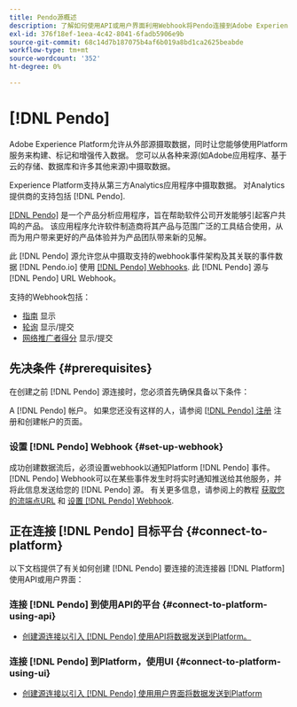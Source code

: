 ```yaml
---
title: Pendo源概述
description: 了解如何使用API或用户界面利用Webhook将Pendo连接到Adobe Experience Platform
exl-id: 376f18ef-1eea-4c42-8041-6fadb5906e9b
source-git-commit: 68c14d7b187075b4af6b019a8bd1ca2625beabde
workflow-type: tm+mt
source-wordcount: '352'
ht-degree: 0%

---
```


# [!DNL Pendo]

Adobe Experience Platform允许从外部源摄取数据，同时让您能够使用Platform服务来构建、标记和增强传入数据。 您可以从各种来源(如Adobe应用程序、基于云的存储、数据库和许多其他来源)中摄取数据。

Experience Platform支持从第三方Analytics应用程序中摄取数据。 对Analytics提供商的支持包括 [!DNL Pendo].

[[!DNL Pendo]](https://pendo.io/) 是一个产品分析应用程序，旨在帮助软件公司开发能够引起客户共鸣的产品。 该应用程序允许软件制造商将其产品与范围广泛的工具结合使用，从而为用户带来更好的产品体验并为产品团队带来新的见解。

此 [!DNL Pendo] 源允许您从中摄取支持的webhook事件架构及其关联的事件数据 [!DNL Pendo.io] 使用 [[!DNL Pendo] Webhooks](https://support.pendo.io/hc/en-us/articles/360032285012-Webhooks). 此 [!DNL Pendo] 源与 [!DNL Pendo] URL Webhook。

支持的Webhook包括：

* [指南](https://support.pendo.io/hc/en-us/articles/8146679315867-Creating-a-Guide) 显示
* [轮询](https://support.pendo.io/hc/en-us/articles/360031867152-Polls-Classic-) 显示/提交
* [网络推广者得分](https://support.pendo.io/hc/en-us/articles/360033527151-Set-up-an-NPS-Survey) 显示/提交

## 先决条件 {#prerequisites}

在创建之前 [!DNL Pendo] 源连接时，您必须首先确保具备以下条件：

A [!DNL Pendo] 帐户。 如果您还没有这样的人，请参阅 [[!DNL Pendo] 注册](https://app.pendo.io/register) 注册和创建帐户的页面。

### 设置 [!DNL Pendo] Webhook {#set-up-webhook}

成功创建数据流后，必须设置webhook以通知Platform [!DNL Pendo] 事件。 [!DNL Pendo] Webhook可以在某些事件发生时将实时通知推送给其他服务，并将此信息发送给您的 [!DNL Pendo] 源。 有关更多信息，请参阅上的教程 [获取您的流端点URL](../../tutorials/ui/create/analytics/pendo-webhook.md#get-streaming-endpoint) 和 [设置 [!DNL Pendo] Webhook](../../tutorials/ui/create/analytics/pendo-webhook.md#set-up-webhook).

## 正在连接 [!DNL Pendo] 目标平台 {#connect-to-platform}

以下文档提供了有关如何创建 [!DNL Pendo] 要连接的流连接器 [!DNL Platform] 使用API或用户界面：

### 连接 [!DNL Pendo] 到使用API的平台 {#connect-to-platform-using-api}

* [创建源连接以引入 [!DNL Pendo] 使用API将数据发送到Platform。](../../tutorials/api/create/analytics/pendo-webhook.md)

### 连接 [!DNL Pendo] 到Platform，使用UI {#connect-to-platform-using-ui}

* [创建源连接以引入 [!DNL Pendo] 使用用户界面将数据发送到Platform](../../tutorials/ui/create/analytics/pendo-webhook.md)
